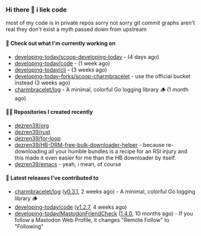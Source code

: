 ### Hi there 👋 i liek code
most of my code is in private repos sorry not sorry git commit graphs aren't real they don't exist a myth passed down from upstream

#### 👷 Check out what I'm currently working on

- [developing-today/scoop-developing-today](https://github.com/developing-today/scoop-developing-today) -  (4 days ago)
- [developing-today/code](https://github.com/developing-today/code) -  (1 week ago)
- [developing-today/cli](https://github.com/developing-today/cli) -  (3 weeks ago)
- [developing-today-forks/scoop-charmbracelet](https://github.com/developing-today-forks/scoop-charmbracelet) - use the official bucket instead (3 weeks ago)
- [charmbracelet/log](https://github.com/charmbracelet/log) - A minimal, colorful Go logging library 🪵 (1 month ago)

#### 👨‍💻 Repositories I created recently

- [dezren39/org](https://github.com/dezren39/org)
- [dezren39/rust](https://github.com/dezren39/rust)
- [dezren39/for-loop](https://github.com/dezren39/for-loop)
- [dezren39/HB-DRM-free-bulk-downloader-helper](https://github.com/dezren39/HB-DRM-free-bulk-downloader-helper) - because re-downloading all your humble bundles is a recipe for an RSI injury and this made it even easier for me than the HB downloader by itself.
- [dezren39/emacs](https://github.com/dezren39/emacs) - yeah, i mean, of course

#### 🚀 Latest releases I've contributed to

- [charmbracelet/log](https://github.com/charmbracelet/log) ([v0.3.1](https://github.com/charmbracelet/log/releases/tag/v0.3.1), 2 weeks ago) - A minimal, colorful Go logging library 🪵
- [developing-today/code](https://github.com/developing-today/code) ([v1.2.7](https://github.com/developing-today/code/releases/tag/v1.2.7), 4 weeks ago)
- [developing-today/MastodonFriendCheck](https://github.com/developing-today/MastodonFriendCheck) ([1.4.0](https://github.com/developing-today/MastodonFriendCheck/releases/tag/1.4.0), 10 months ago) - If you follow a Mastodon Web Profile, it changes &#34;Remote Follow&#34; to &#34;Following&#34;
